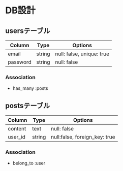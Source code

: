# DB設計

## usersテーブル

|Column|Type|Options|
|------|----|-------|
|email|string|null: false, unique: true|
|password|string|null: false|

### Association
- has_many :posts


## postsテーブル

|Column|Type|Options|
|------|----|-------|
|content|text|null: false|
|user_id|string|null:false, foreign_key: true|

### Association
- belong_to :user
